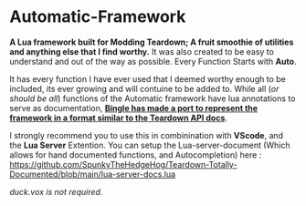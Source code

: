 # Automatic-Framework

**A Lua framework built for Modding Teardown; A fruit smoothie of utilities and anything else that I find worthy.** It was also created to be easy to understand and out of the way as possible. Every Function Starts with **Auto**.

It has every function I have ever used that I deemed worthy enough to be included, its ever growing and will contuine to be added to. 
While all (*or should be all*) functions of the Automatic framework have lua annotations to serve as documentation, [**Bingle has made a port to represent the framework in a format similar to the Teardown API docs**](https://bingleboy.github.io/Automated-Automatic-Docs/).

I strongly recommend you to use this in combinination with **VScode**, and the **Lua Server** Extention.
You can setup the Lua-server-document (Which allows for hand documented functions, and Autocompletion) here :
https://github.com/SpunkyTheHedgeHog/Teardown-Totally-Documented/blob/main/lua-server-docs.lua

_duck.vox is not required._
